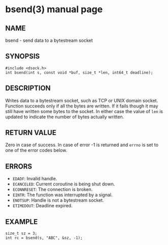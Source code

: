 # bsend(3) manual page

## NAME

bsend - send data to a bytestream socket

## SYNOPSIS

```
#include <dsock.h>
int bsend(int s, const void *buf, size_t *len, int64_t deadline);
```

## DESCRIPTION

Writes data to a bytestream socket, such as TCP or UNIX domain socket. Function succeeds only if all the bytes are written. If it fails though it may still have written some bytes to the socket. In either case the value of `len` is updated to indicate the number of bytes actually written.

## RETURN VALUE

Zero in case of success. In case of error -1 is returned and `errno` is set to one of the error codes below.

## ERRORS

* `EDADF`: Invalid handle.
* `ECANCELED`: Current coroutine is being shut down.
* `ECONNRESET`: The connection is broken.
* `EINTR`: The function was interrupted by a signal.
* `ENOTSUP`: Handle is not a bytestream socket.
* `ETIMEDOUT`: Deadline expired.

## EXAMPLE

```
size_t sz = 3;
int rc = bsend(s, "ABC", &sz, -1);
```

